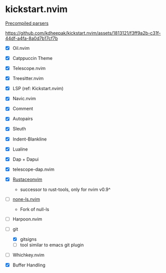 # kickstart.nvim

[Precompiled parsers](https://github.com/anasrar/nvim-treesitter-parser-bin)

https://github.com/kdheepak/kickstart.nvim/assets/1813121/f3ff9a2b-c31f-44df-a4fa-8a0d7b17cf7b

- [x] Oil.nvim
- [x] Catppuccin Theme
- [x] Telescope.nvim
- [x] Treesitter.nvim
- [x] LSP (ref: Kickstart.nvim)
- [x] Navic.nvim
- [x] Comment
- [x] Autopairs
- [x] Sleuth
- [x] Indent-Blankline
- [x] Lualine
- [x] Dap + Dapui
- [x] telescope-dap.nvim
- [x] [Rustaceonvim](https://github.com/mrcjkb/rustaceanvim)
    - successor to rust-tools, only for nvim v0.9^
- [ ] [none-ls.nvim](https://github.com/nvimtools/none-ls.nvim)
    - Fork of null-ls
- [ ] Harpoon.nvim
- [ ] git
    - [x] gitsigns
    - [ ] tool similar to emacs git plugin
- [ ] Whichkey.nvim

- [x] Buffer Handling

